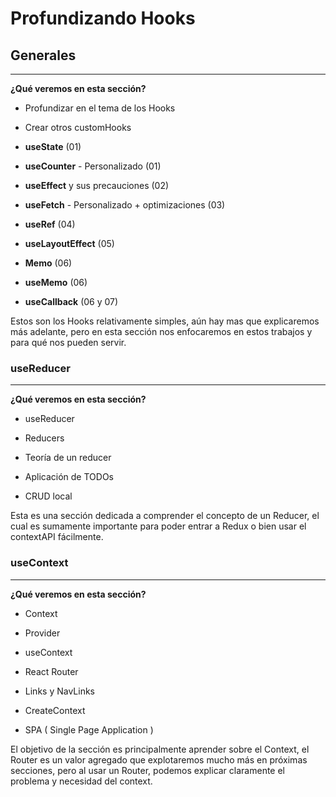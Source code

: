 # Profundizando Hooks

## Generales 
___

**¿Qué veremos en esta sección?**

- Profundizar en el tema de los Hooks

- Crear otros customHooks

- **useState** (01)

- **useCounter** - Personalizado (01)

- **useEffect** y sus precauciones (02)

- **useFetch** - Personalizado + optimizaciones (03)

- **useRef** (04)

- **useLayoutEffect** (05)

- **Memo** (06)

- **useMemo** (06)

- **useCallback** (06 y 07)

Estos son los Hooks relativamente simples, aún hay mas que explicaremos más adelante, pero en esta sección nos enfocaremos en estos trabajos y para qué nos pueden servir.  

### **useReducer**
___

**¿Qué veremos en esta sección?**

- useReducer

- Reducers

- Teoría de un reducer

- Aplicación de TODOs

- CRUD local

Esta es una sección dedicada a comprender el concepto de un Reducer, el cual es sumamente importante para poder entrar a Redux o bien usar el contextAPI fácilmente.

### **useContext**
___

**¿Qué veremos en esta sección?**

- Context

- Provider

- useContext

- React Router

- Links y NavLinks

- CreateContext

- SPA ( Single Page Application )

El objetivo de la sección es principalmente aprender sobre el Context, el Router es un valor agregado que explotaremos mucho más en próximas secciones, pero al usar un Router, podemos explicar claramente el problema y necesidad del context.